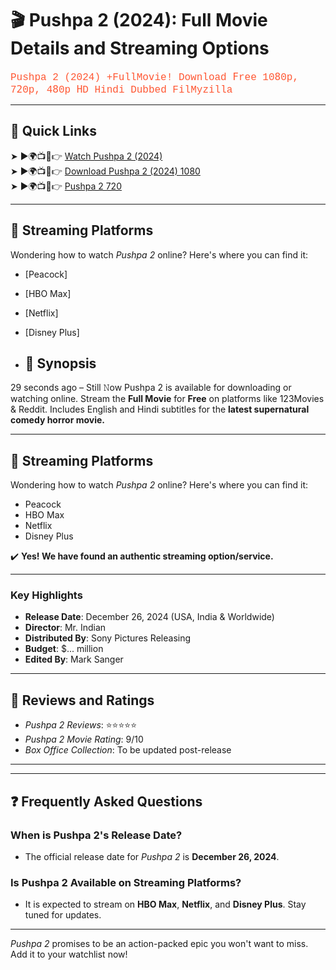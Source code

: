 # 🎬 Pushpa 2 (2024): Full Movie Details and Streaming Options

<span style="font-family: 'Courier New', Courier, monospace; font-size: 16px; color: #FF5733;">
Pushpa 2 (2024) +F𝚞llMo𝚟ie! Download 𝙵ree 10𝟾0p, 7𝟸0p, 4𝟾0p 𝙷D Hindi Dubbed F𝚒lMyz𝚒lla
</span>

---

## 🔗 Quick Links
➤ ►🌍📺📱👉 [Watch Pushpa 2 (2024) ](http://bit.ly/4fFEpH5)  
➤ ►🌍📺📱👉 [Download Pushpa 2 (2024) 1080](https://bit.ly/3DJPIR0)  
➤ ►🌍📺📱👉 [Pushpa 2  720](https://bit.ly/3DJPIR0)

---

## 📌 Streaming Platforms
Wondering how to watch *Pushpa 2* online? Here's where you can find it:
- [Peacock]
- [HBO Max]
- [Netflix]
- [Disney Plus]

- ## 📌 Synopsis
29 seconds ago – Still 𝙽ow Pushpa 2 is available for downloading or watching online. Stream the **Full Movie** for **Free** on platforms like 123Movies & Reddit. Includes English and Hindi subtitles for the **latest supernatural comedy horror movie.**

---

## 🎥 **Streaming Platforms**
Wondering how to watch *Pushpa 2* online? Here's where you can find it:
- Peacock
- HBO Max
- Netflix
- Disney Plus

✔️ **Yes! We have found an authentic streaming option/service.**

---

### **Key Highlights**
- **Release Date**: December 26, 2024 (USA, India & Worldwide)
- **Director**: Mr. Indian
- **Distributed By**: Sony Pictures Releasing
- **Budget**: $... million
- **Edited By**: Mark Sanger

---

## 🌟 Reviews and Ratings
- *Pushpa 2 Reviews*: ⭐⭐⭐⭐⭐
- *Pushpa 2 Movie Rating*: 9/10
- *Box Office Collection*: To be updated post-release

---

---

## ❓ Frequently Asked Questions
### **When is Pushpa 2's Release Date?**
- The official release date for *Pushpa 2* is **December 26, 2024**.

### **Is Pushpa 2 Available on Streaming Platforms?**
- It is expected to stream on **HBO Max**, **Netflix**, and **Disney Plus**. Stay tuned for updates.

---

*Pushpa 2* promises to be an action-packed epic you won't want to miss. Add it to your watchlist now!
